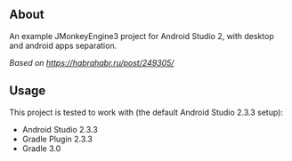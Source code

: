 ## About

An example JMonkeyEngine3 project for Android Studio 2, with desktop and android apps separation.

*Based on https://habrahabr.ru/post/249305/*

## Usage

This project is tested to work with (the default Android Studio 2.3.3 setup):
 - Android Studio 2.3.3
 - Gradle Plugin 2.3.3
 - Gradle 3.0